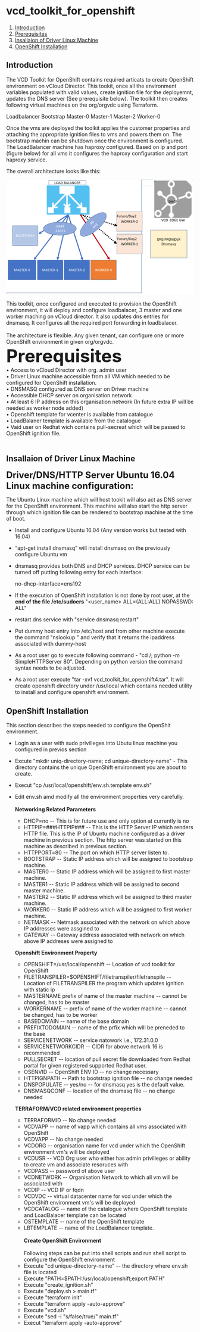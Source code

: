 # vcd_toolkit_for_openshift
1.  [Introduction](#introduction)
2.  [Prerequisites](#Prerequisites)
3.  [Insallaion of Driver Linux Machine](#)
4.  [OpenShift Installation](#)

## Introduction
The VCD Toolkit for OpenShift contains required articats to create OpenShift environment on vCloud Director. This tookit, once all the environment variables populated with valid values, create ignition file for the deployemnt, updates the DNS server (See prerequisite below). The toolkit then creates following virtual machines on the org/orgvdc using Terraform.

Loadbalancer
Bootstrap 
Master-0 
Master-1
Master-2
Worker-0

Once the vms are deployed the toolkit applies the customer properties and attaching the appropriate ignition files to vms and powers them on. The bootstrap machin can be shutdown once the environment is configured.
<br/>
The LoadBalancer machine has haproxy configured. Based on ip and port (figure below)  for all vms it configures the haproxy configuration and start haproxy service.

The overall architecture looks like this:
<p align="center">
<img alt="st-v2" src="Images/Arch.png"/>
</p>
This toolkit, once configured and executed to provision the OpenShift environment, it will deploy and configure loadbalacer, 3 master and one worker maching on vCloud director. It also updates dns entries for dnsmasq. It configures all the required port forwarding in loadbalacer. 
<br></br>
The architecture is flexible. Any given tenant, can configure one or more OpenShift environment in given org/orgvdc.
<font size="+4">
<b>Prerequisites</b>
</font>
<br/>
  •	Access to vCloud Director with org. admin user
  <br/>
  •	Driver Linux machine accessible from all VM which needed to be configured for OpenShift installation.
  <br/>
  •	DNSMASQ configured as DNS server on Driver machine
  <br/>
  •	Accessible DHCP server on organisation network 
  <br/>
  •	At least 6 IP address on this organisation network (In future extra IP will be needed as worker node added)
  <br/>
  •	Openshift template for vcenter is available from catalogue
  <br/>
  •	LoadBalaner template is available from the catalogue
  <br/>
  •	Vaid user on Redhat wich contains pull-secreat which will be passed to OpenShift ignition file.
  <br/>
  <br/>
  
## Insallaion of Driver Linux Machine
<b>
  <font size="+2">
Driver/DNS/HTTP Server Ubuntu 16.04 Linux machine configuration:
  </font>
</b>

 The Ubuntu Linux machine which will host tookit will also act as DNS server for the OpenShift environment. This machine will also start the http server through which ignition file can be rendered to bootstrap machine at the time of boot.

 * Install and configure Ubuntu 16.04 (Any version works but tested with 16.04)
 * “apt-get install dnsmasq”   will install dnsmasq on the previously configure Ubuntu vm
 * dnsmasq provides both DNS and DHCP services. DHCP service can be turned off putting following entry for each interface:

   no-dhcp-interface=ens192
  
 * If the execution of OpenShift installation is not done by root user, at the <b>end of the file /etc/sudoers </b>"<user_name>  ALL=(ALL:ALL) NOPASSWD: ALL" 
 * restart dns service with "service  dnsmasq restart"
 * Put dummy host entry into /etc/host and from other machine execute the command "nslookup <dummy-host> <dns-ip-address>" and verify that it returns the ipaddress associated with dummy-host
 * As a root user go to execute following command - "cd /; python -m SimpleHTTPServer 80". Depending on python version the command syntax needs to be adjusted. 
 * As a root user execute "tar -xvf vcd_toolkit_for_openshift4.tar". It will create openshift directory under /usr/local which contains needed utility to install and configure openshift environment.

## OpenShift Installation

This section describes the steps needed to configure the OpenShit environment.

* Login as a user with sudo privilleges into Ubutu linux machine you configured in previos section
* Excute "mkdir uniq-directory-name; cd unique-directory-name" -  This directory contains the unique OpenShift environment you are about to create.
* Execut "cp /usr/local/openshift/env.sh.template env.sh"
* Edit env.sh amd modify all the environment properties very carefully.
  <br></br>
  <b> Networking Related Parameters</b>
   - DHCP=no -- This is for future use and only option at currently is no
   - HTTPIP=###HTTPIP### -- This is the HTTP Server IP which renders HTTP file. This is the IP of Ubuntu machine configured as a driver machine in previous section. The http server was started on this machine as described in previous section.
   - HTTPPORT=80 -- The port on which HTTP server listen to.  
   - BOOTSTRAP -- Static IP address which will be assigned to bootstrap machine. 
   - MASTER0 -- Static IP address which will be assigned to first master  machine. 
   - MASTER1 -- Static IP address which will be assigned to second  master  machine. 
   - MASTER2 -- Static IP address which will be assigned to third master  machine. 
   - WORKER0 -- Static IP address which will be assigned to first worker  machine. 
   - NETMASK -- Netmask associated with the network on which above IP addresses were assgined to
   - GATEWAY -- Gateway address associated with network on which above IP addreses were assigned to 
  
  <b> Openshift Environment Property </b>
  
   - OPENSHIFT=/usr/local/openshift  -- Location of vcd toolkit for OpenShift
   - FILETRANSPILER=$OPENSHIFT/filetranspiler/filetranspile -- Location of FILETRANSPILER the program which updates ignition with static ip
   - MASTERNAME  prefix of name of the master machine -- cannot be changed, has to be master
   - WORKERNAME -- prefix of name of the worker machine -- cannot be changed, has to be worker
   - BASEDOMAIN --  name of the base domain
   - PREFIXTODOMAIN -- name of the prfix which will be preneded to the base
   - SERVICENETWORK -- service natowork i.e., 172.31.0.0
   - SERVICENETWORKCIDR -- CIDR for above network 16 is recommended
   - PULLSECRET -- location of pull secret file downloaded from Redhat portal for given registered supported Redhat user.
   - OSENVID -- OpenShift ENV ID -- no change necessary
   - HTTPIGNPATH -- Path to bootstrap ignition file -- no change needed
   - DNSPOPULATE -- yes/no -- for dnsmasq yes is the default value. 
   - DNSMASQCONF -- location of the dnsmasq file -- no change needed
   
  <b> TERRAFORM/VCD related environment properties </b>
   - TERRAFORMID -- No change needed
   - VCDVAPP -- name of vapp which contains all vms associated with OpenShift
   - VCDVAPP -- No change needed 
   - VCDORG -- organisation name for vcd under which the OpenShift environment vm's will be deployed
   - VCDUSR -- VCD Org user who either has admin privilleges or ability  to create vm and associate resoruces with
   - VCDPASS -- password of above user
   - VCDNETWORK -- Organisation Network to which all vm will be associated with
   - VCDIP -- VCD IP or fqdn
   - VCDVDC -- virtual datacenter name for vcd under which the OpenShift environment vm's will be deployed
   - VCDCATALOG -- name of the catalogue where OpenShift template and LoadBalacer template can be located
   - OSTEMPLATE -- name of the OpenShift template
   - LBTEMPLATE -- name of the LoadBalancer template. 
   <br></br>
   <b>Create OpenShift Environment</b>
   <br></br>
    Following steps can be put into shell scripts and run shell script to configure the OpenShift environment
    - Execute "cd unique-directory-name" -- the directory where env.sh file is located
    - Execute "PATH=$PATH:/usr/local/openshift;export PATH"
    - Execute "create_ignition.sh"
    - Execute "deploy.sh > main.tf"
    - Execute "terraform init"
    - Execute "terraform apply -auto-approve"
    - Execute "vcd.sh"
    - Execute "sed -i "s/false/true/" main.tf"
    - Execut "terraform apply -auto-approve" 
   
  
  



